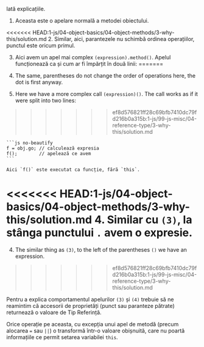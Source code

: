 
Iată explicațiile.

1. Aceasta este o apelare normală a metodei obiectului.

<<<<<<< HEAD:1-js/04-object-basics/04-object-methods/3-why-this/solution.md
2. Similar, aici, parantezele nu schimbă ordinea operațiilor, punctul este oricum primul.

3. Aici avem un apel mai complex `(expression).method()`. Apelul funcționează ca și cum ar fi împărțit în două linii:
=======
2. The same, parentheses do not change the order of operations here, the dot is first anyway.

3. Here we have a more complex call `(expression)()`. The call works as if it were split into two lines:
>>>>>>> ef8d576821ff28c69bfb7410dc79fd216b0a315b:1-js/99-js-misc/04-reference-type/3-why-this/solution.md

    ```js no-beautify
    f = obj.go; // calculează expresia
    f();        // apelează ce avem
    ```

    Aici `f()` este executat ca funcție, fără `this`.

<<<<<<< HEAD:1-js/04-object-basics/04-object-methods/3-why-this/solution.md
4. Similar cu `(3)`, la stânga punctului `.` avem o expresie.
=======
4. The similar thing as `(3)`, to the left of the parentheses `()` we have an expression.
>>>>>>> ef8d576821ff28c69bfb7410dc79fd216b0a315b:1-js/99-js-misc/04-reference-type/3-why-this/solution.md

Pentru a explica comportamentul apelurilor `(3)` și `(4)` trebuie să ne reamintim că accesorii de proprietăți (punct sau paranteze pătrate) returnează o valoare de Tip Referință.  

Orice operație pe aceasta, cu excepția unui apel de metodă (precum alocarea `=` sau `||`) o transformă într-o valoare obișnuită, care nu poartă informațiile ce permit setarea variabilei `this`.
